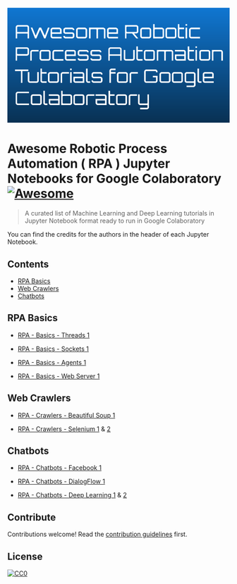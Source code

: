 [![Logo](awesome-rpa.png)](https://www.carlostoxtli.com/#awesome-rpa)

# Awesome Robotic Process Automation ( RPA ) Jupyter Notebooks for Google Colaboratory [![Awesome](https://cdn.rawgit.com/sindresorhus/awesome/d7305f38d29fed78fa85652e3a63e154dd8e8829/media/badge.svg)](https://github.com/sindresorhus/awesome)

> A curated list of Machine Learning and Deep Learning tutorials in Jupyter Notebook format ready to run in Google Colaboratory

You can find the credits for the authors in the header of each Jupyter Notebook.

## Contents

- [RPA Basics](#rpa-basics)
- [Web Crawlers](#web-crawlers)
- [Chatbots](#chatbots)

## RPA Basics

- [RPA - Basics - Threads 1](https://www.google.com/url?q=https://colab.research.google.com/drive/1KSxL0HI1ZSXhqFpgFh2I7TVZ_y1oXywc&sa=D&ust=1571146176653000)

- [RPA - Basics - Sockets 1](https://www.google.com/url?q=https://colab.research.google.com/drive/17IUMJGxq4UkOr5VPoGIhWn0PVqtHBAhl&sa=D&ust=1571146176653000)

- [RPA - Basics - Agents 1](https://www.google.com/url?q=https://colab.research.google.com/drive/1JpWVhkVZsX-S0ijboqZVuOHKyZWsxJXt&sa=D&ust=1571146176653000)

- [RPA - Basics - Web Server 1](https://www.google.com/url?q=https://colab.research.google.com/drive/1Z7ynXcrESFaaBmhvwCPSPIJ8k2juuTpL&sa=D&ust=1571146176653000)

## Web Crawlers

- [RPA - Crawlers - Beautiful Soup 1](https://www.google.com/url?q=https://colab.research.google.com/drive/1BqPWBkA-7905qVkDxaJxkpXIqewSUPJm&sa=D&ust=1571146176654000)

- [RPA - Crawlers - Selenium 1](https://www.google.com/url?q=https://colab.research.google.com/drive/1JLtPjMaHeWn3lz3aKgJFD9eLKMt9-0Bs&sa=D&ust=1571146176654000) & [2](https://www.google.com/url?q=https://colab.research.google.com/drive/1_jkwnpbMtFYayos48tfA3o3wiftTQi2M&sa=D&ust=1571146176654000)

## Chatbots

- [RPA - Chatbots - Facebook 1](https://www.google.com/url?q=https://colab.research.google.com/drive/1sCVb14VfQYLwbqRvUzVU-RyzDgWtph9v&sa=D&ust=1571146176654000)

- [RPA - Chatbots - DialogFlow 1](https://www.google.com/url?q=https://colab.research.google.com/drive/1ts_vWaHxUQBG0dE0WwN-gN09NbW8miwn&sa=D&ust=1571146176655000)

- [RPA - Chatbots - Deep Learning 1](https://www.google.com/url?q=https://colab.research.google.com/drive/19_w26whJJMxW8sjsUp_B43ZJMzQIWWoh&sa=D&ust=1571146176655000) & [2](https://www.google.com/url?q=https://colab.research.google.com/drive/1dTwMTF9xW5xB4T8FrLlFVhEqdH4C6vfS&sa=D&ust=1571146176655000)

## Contribute

Contributions welcome! Read the [contribution guidelines](CONTRIBUTING.md) first.

## License

[![CC0](http://mirrors.creativecommons.org/presskit/buttons/88x31/svg/cc-zero.svg)](http://creativecommons.org/publicdomain/zero/1.0)

